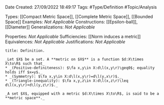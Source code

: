 <div class="topSpace"></div>

Date Created: 27/09/2022 18:49:17
Tags: #Type/Definition #Topic/Analysis

Types: [[Compact Metric Space]], [[Complete Metric Space]], [[Bounded Space]]
Examples: _Not Applicable_
Constructions: [[Epsilon-ball]], [[Diameter]]
Generalizations: _Not Applicable_

Properties: _Not Applicable_
Sufficiencies: [[Norm induces a metric]]
Equivalences: _Not Applicable_
Justifications: _Not Applicable_

``` ad-Definition
title: Definition.

_Let $X$ be a set. A **metric on $X$** is a function $d:X\times X\to\R$ such that_
* _(Positive-definiteness): $\fa x,y\in X:d\l(x,y\r)\geq0$; equality holds iff $x=y$._
* _(Symmetry): $\fa x,y\in X:d\l(x,y\r)=d\l(y,x\r)$._
* _(Triangle-inequality): $\fa x,y,z\in X:d\l(x,z\r)\leq d\l(x,y\r)+d\l(y,z\r)$._

_A set $X$, equipped with a metric $d:X\times X\to\R$, is said to be a **metric space**._

```
